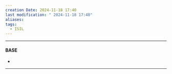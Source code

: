 ```yaml
---
creation Date: 2024-11-18 17:40
last modification: " 2024-11-18 17:40"
aliases: 
tags:
  - ISIL
---
```

___
#### BASE
- 
___

